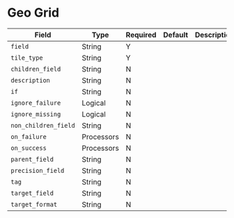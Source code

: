 # Geo Grid

|Field|Type|Required|Default|Description|
|---|---|---|---|---|
|`field`|String|Y|||
|`tile_type`|String|Y|||
|`children_field`|String|N|||
|`description`|String|N|||
|`if`|String|N|||
|`ignore_failure`|Logical|N|||
|`ignore_missing`|Logical|N|||
|`non_children_field`|String|N|||
|`on_failure`|Processors|N|||
|`on_success`|Processors|N|||
|`parent_field`|String|N|||
|`precision_field`|String|N|||
|`tag`|String|N|||
|`target_field`|String|N|||
|`target_format`|String|N|||
